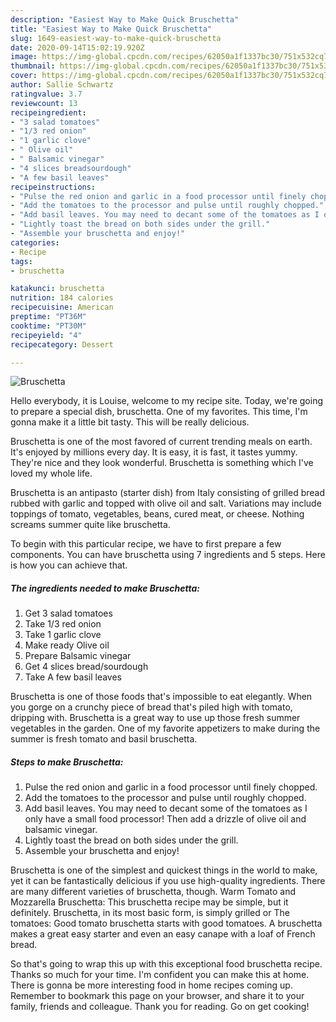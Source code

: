 ```yaml
---
description: "Easiest Way to Make Quick Bruschetta"
title: "Easiest Way to Make Quick Bruschetta"
slug: 1649-easiest-way-to-make-quick-bruschetta
date: 2020-09-14T15:02:19.920Z
image: https://img-global.cpcdn.com/recipes/62050a1f1337bc30/751x532cq70/bruschetta-recipe-main-photo.jpg
thumbnail: https://img-global.cpcdn.com/recipes/62050a1f1337bc30/751x532cq70/bruschetta-recipe-main-photo.jpg
cover: https://img-global.cpcdn.com/recipes/62050a1f1337bc30/751x532cq70/bruschetta-recipe-main-photo.jpg
author: Sallie Schwartz
ratingvalue: 3.7
reviewcount: 13
recipeingredient:
- "3 salad tomatoes"
- "1/3 red onion"
- "1 garlic clove"
- " Olive oil"
- " Balsamic vinegar"
- "4 slices breadsourdough"
- "A few basil leaves"
recipeinstructions:
- "Pulse the red onion and garlic in a food processor until finely chopped."
- "Add the tomatoes to the processor and pulse until roughly chopped."
- "Add basil leaves. You may need to decant some of the tomatoes as I only have a small food processor! Then add a drizzle of olive oil and balsamic vinegar."
- "Lightly toast the bread on both sides under the grill."
- "Assemble your bruschetta and enjoy!"
categories:
- Recipe
tags:
- bruschetta

katakunci: bruschetta 
nutrition: 184 calories
recipecuisine: American
preptime: "PT36M"
cooktime: "PT30M"
recipeyield: "4"
recipecategory: Dessert

---
```



![Bruschetta](https://img-global.cpcdn.com/recipes/62050a1f1337bc30/751x532cq70/bruschetta-recipe-main-photo.jpg)

Hello everybody, it is Louise, welcome to my recipe site. Today, we're going to prepare a special dish, bruschetta. One of my favorites. This time, I'm gonna make it a little bit tasty. This will be really delicious.

Bruschetta is one of the most favored of current trending meals on earth. It's enjoyed by millions every day. It is easy, it is fast, it tastes yummy. They're nice and they look wonderful. Bruschetta is something which I've loved my whole life.

Bruschetta is an antipasto (starter dish) from Italy consisting of grilled bread rubbed with garlic and topped with olive oil and salt. Variations may include toppings of tomato, vegetables, beans, cured meat, or cheese. Nothing screams summer quite like bruschetta.


To begin with this particular recipe, we have to first prepare a few components. You can have bruschetta using 7 ingredients and 5 steps. Here is how you can achieve that.

<!--inarticleads1-->

##### The ingredients needed to make Bruschetta:

1. Get 3 salad tomatoes
1. Take 1/3 red onion
1. Take 1 garlic clove
1. Make ready  Olive oil
1. Prepare  Balsamic vinegar
1. Get 4 slices bread/sourdough
1. Take A few basil leaves


Bruschetta is one of those foods that&#39;s impossible to eat elegantly. When you gorge on a crunchy piece of bread that&#39;s piled high with tomato, dripping with. Bruschetta is a great way to use up those fresh summer vegetables in the garden. One of my favorite appetizers to make during the summer is fresh tomato and basil bruschetta. 

<!--inarticleads2-->

##### Steps to make Bruschetta:

1. Pulse the red onion and garlic in a food processor until finely chopped.
1. Add the tomatoes to the processor and pulse until roughly chopped.
1. Add basil leaves. You may need to decant some of the tomatoes as I only have a small food processor! Then add a drizzle of olive oil and balsamic vinegar.
1. Lightly toast the bread on both sides under the grill.
1. Assemble your bruschetta and enjoy!


Bruschetta is one of the simplest and quickest things in the world to make, yet it can be fantastically delicious if you use high-quality ingredients. There are many different varieties of bruschetta, though. Warm Tomato and Mozzarella Bruschetta: This bruschetta recipe may be simple, but it definitely. Bruschetta, in its most basic form, is simply grilled or The tomatoes: Good tomato bruschetta starts with good tomatoes. A bruschetta makes a great easy starter and even an easy canape with a loaf of French bread. 

So that's going to wrap this up with this exceptional food bruschetta recipe. Thanks so much for your time. I'm confident you can make this at home. There is gonna be more interesting food in home recipes coming up. Remember to bookmark this page on your browser, and share it to your family, friends and colleague. Thank you for reading. Go on get cooking!
